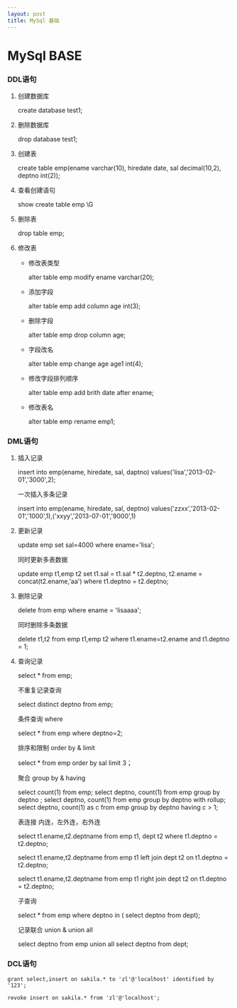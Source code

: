 ```yaml
---
layout: post
title: MySql 基础
---
```



# MySql BASE #

### DDL语句 ###

1. 创建数据库
	
    create database test1;

2. 删除数据库
	
    drop database test1;

3. 创建表

    create table emp(ename varchar(10), hiredate date, sal decimal(10,2), deptno int(2));

4. 查看创建语句

    show create table emp \G

5. 删除表
	
	drop table emp;

6. 修改表
	
	- 修改表类型
		
    	alter table emp modify ename varchar(20);
	
	- 添加字段
	
		alter table emp add column age int(3);

	- 删除字段
		
		alter table emp drop column age;

	- 字段改名

		alter table emp change age age1 int(4);		

	- 修改字段排列顺序

		alter table emp add brith date after ename;		

	- 修改表名
		
		alter table emp rename emp1;
		
### DML语句 ###

1. 插入记录
	
    insert into emp(ename, hiredate, sal, daptno) values('lisa','2013-02-01','3000',2);

	一次插入多条记录

	insert into emp(ename, hiredate, sal, deptno) values('zzxx','2013-02-01','1000',1),('xxyy','2013-07-01','9000',1)
	
2. 更新记录
	
	update emp set sal=4000 where ename='lisa';	
	
	同时更新多表数据

	update emp t1,emp t2 set t1.sal = t1.sal * t2.deptno, t2.ename = concat(t2.ename,'aa') where t1.deptno = t2.deptno;
	
3. 删除记录

	delete from emp where ename = 'lisaaaa';
	
	同时删除多条数据
	
	delete t1,t2 from emp t1,emp t2 where t1.ename=t2.ename and t1.deptno = 1;	

4. 查询记录
	
	select * from emp;
	
	不重复记录查询
	
	select distinct deptno from emp;

	条件查询 where

	select * from emp where deptno=2;

	排序和限制 order by & limit

	select * from emp order by sal limit 3；

	聚合 group by & having

	select count(1) from emp;
	select deptno, count(1) from emp group by deptno ;
	select deptno, count(1) from emp group by deptno with rollup;
	select deptno, count(1) as c from emp group by deptno having c > 1;

	表连接 内连，左外连，右外连
	
	select t1.ename,t2.deptname from emp t1, dept t2 where t1.deptno = t2.deptno;

	select t1.ename,t2.deptname from emp t1 left join dept t2 on t1.deptno = t2.deptno;

    select t1.ename,t2.deptname from emp t1 right join dept t2 on t1.deptno = t2.deptno;

	子查询	
	
	select * from emp where deptno in ( select deptno from dept);

	记录联合 union & union all
	
	select deptno from emp 
	union all
	select deptno from dept;

### DCL语句 ###

    grant select,insert on sakila.* to 'zl'@'localhost' identified by '123';

	revoke insert on sakila.* from 'zl'@'localhost';
    	

	

	










